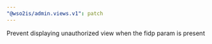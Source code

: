 ```yaml
---
"@wso2is/admin.views.v1": patch
---
```


Prevent displaying unauthorized view when the fidp param is present

